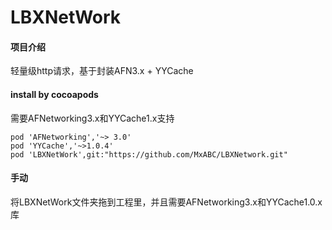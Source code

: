 # LBXNetWork

#### 项目介绍
轻量级http请求，基于封装AFN3.x + YYCache

#### install by cocoapods

需要AFNetworking3.x和YYCache1.x支持

```
pod 'AFNetworking','~> 3.0'
pod 'YYCache','~>1.0.4'
pod 'LBXNetWork',git:"https://github.com/MxABC/LBXNetwork.git"
```

#### 手动
将LBXNetWork文件夹拖到工程里，并且需要AFNetworking3.x和YYCache1.0.x库